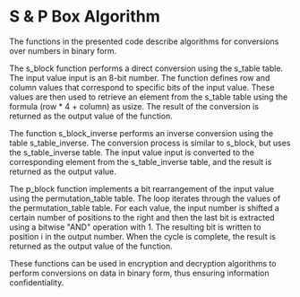# S & P Box Algorithm
The functions in the presented code describe algorithms for conversions over numbers in binary form.

The s_block function performs a direct conversion using the s_table table. The input value input is an 8-bit number. The function defines row and column values that correspond to specific bits of the input value. These values are then used to retrieve an element from the s_table table using the formula (row * 4 + column) as usize. The result of the conversion is returned as the output value of the function.

The function s_block_inverse performs an inverse conversion using the table s_table_inverse. The conversion process is similar to s_block, but uses the s_table_inverse table. The input value input is converted to the corresponding element from the s_table_inverse table, and the result is returned as the output value.

The p_block function implements a bit rearrangement of the input value using the permutation_table table. The loop iterates through the values of the permutation_table table. For each value, the input number is shifted a certain number of positions to the right and then the last bit is extracted using a bitwise "AND" operation with 1. The resulting bit is written to position i in the output number. When the cycle is complete, the result is returned as the output value of the function.

These functions can be used in encryption and decryption algorithms to perform conversions on data in binary form, thus ensuring information confidentiality.
